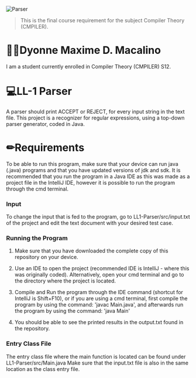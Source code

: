 ![Parser](https://cdn.discordapp.com/attachments/734659959794565223/808319079831437323/LL1-Parser-Readme.jpg)
> This is the final course requirement for the subject Compiler Theory (CMPILER). 

# 👩‍💻Dyonne Maxime D. Macalino
I am a student currently enrolled in Compiler Theory (CMPILER) S12. 

# 💻LL-1 Parser
A parser should print ACCEPT or REJECT, for every input string in the text file.  This project is a recognizer for regular expressions, using a top-down parser generator, coded in Java.

# ✏Requirements
To be able to run this program, make sure that your device can run java (.java) programs and that you have updated versions of jdk and sdk. It is recommended that you run the program in a Java IDE as this was made as a project file in the IntelliJ IDE, however it is possible to run the program through the cmd terminal. 

### Input
To change the input that is fed to the program, go to LL1-Parser/src/input.txt of the project and edit the text document with your desired test case.

### Running the Program
1. Make sure that you have downloaded the complete copy of this repository on your device. 

2. Use an IDE to open the project (recommended IDE is IntelliJ - where this was originally coded). Alternatively, open your cmd terminal and go to the directory where the project is located.

3. Compile and Run the program through the IDE command (shortcut for IntelliJ is Shift+F10), or if you are using a cmd terminal, first compile the program by using the command: 'javac Main.java', and afterwards run the program by using the command: 'java Main'

4. You should be able to see the printed results in the output.txt found in the repository. 

### Entry Class File
The entry class file where the main function is located can be found under LL1-Parser/src/Main.java
Make sure that the input.txt file is also in the same location as the class entry file.
